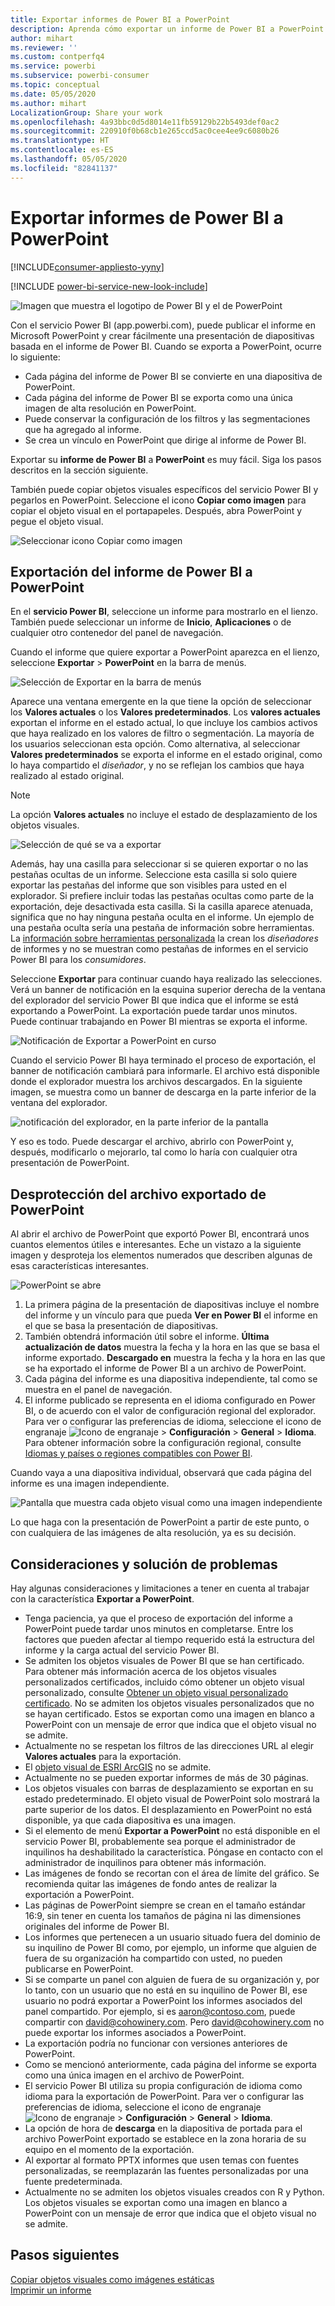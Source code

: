 ```yaml
---
title: Exportar informes de Power BI a PowerPoint
description: Aprenda cómo exportar un informe de Power BI a PowerPoint.
author: mihart
ms.reviewer: ''
ms.custom: contperfq4
ms.service: powerbi
ms.subservice: powerbi-consumer
ms.topic: conceptual
ms.date: 05/05/2020
ms.author: mihart
LocalizationGroup: Share your work
ms.openlocfilehash: 4a93bbc0d5d8014e11fb59129b22b5493def0ac2
ms.sourcegitcommit: 220910f0b68cb1e265ccd5ac0cee4ee9c6080b26
ms.translationtype: HT
ms.contentlocale: es-ES
ms.lasthandoff: 05/05/2020
ms.locfileid: "82841137"
---
```

# <a name="export-reports-from-power-bi-to-powerpoint"></a>Exportar informes de Power BI a PowerPoint

[!INCLUDE[consumer-appliesto-yyny](../includes/consumer-appliesto-yyny.md)]

[!INCLUDE [power-bi-service-new-look-include](../includes/power-bi-service-new-look-include.md)]

![Imagen que muestra el logotipo de Power BI y el de PowerPoint](media/end-user-powerpoint/logos.png)

Con el servicio Power BI (app.powerbi.com), puede publicar el informe en Microsoft PowerPoint y crear fácilmente una presentación de diapositivas basada en el informe de Power BI. Cuando se exporta a PowerPoint, ocurre lo siguiente:

* Cada página del informe de Power BI se convierte en una diapositiva de PowerPoint.
* Cada página del informe de Power BI se exporta como una única imagen de alta resolución en PowerPoint.
* Puede conservar la configuración de los filtros y las segmentaciones que ha agregado al informe.
* Se crea un vínculo en PowerPoint que dirige al informe de Power BI.

Exportar su **informe de Power BI** a **PowerPoint** es muy fácil. Siga los pasos descritos en la sección siguiente.

También puede copiar objetos visuales específicos del servicio Power BI y pegarlos en PowerPoint. Seleccione el icono **Copiar como imagen** para copiar el objeto visual en el portapapeles. Después, abra PowerPoint y pegue el objeto visual.

![Seleccionar icono Copiar como imagen](media/end-user-powerpoint/power-bi-copy.png)

## <a name="export-your-power-bi-report-to-powerpoint"></a>Exportación del informe de Power BI a PowerPoint
En el **servicio Power BI**, seleccione un informe para mostrarlo en el lienzo. También puede seleccionar un informe de **Inicio**, **Aplicaciones** o de cualquier otro contenedor del panel de navegación.

Cuando el informe que quiere exportar a PowerPoint aparezca en el lienzo, seleccione **Exportar** > **PowerPoint** en la barra de menús.

![Selección de Exportar en la barra de menús](media/end-user-powerpoint/power-bi-export.png)

Aparece una ventana emergente en la que tiene la opción de seleccionar los **Valores actuales** o los **Valores predeterminados**. Los **valores actuales** exportan el informe en el estado actual, lo que incluye los cambios activos que haya realizado en los valores de filtro o segmentación. La mayoría de los usuarios seleccionan esta opción. Como alternativa, al seleccionar **Valores predeterminados** se exporta el informe en el estado original, como lo haya compartido el *diseñador*, y no se reflejan los cambios que haya realizado al estado original.

> [!NOTE]
> La opción **Valores actuales** no incluye el estado de desplazamiento de los objetos visuales.

![Selección de qué se va a exportar](media/end-user-powerpoint/power-bi-current-values.png)
 
Además, hay una casilla para seleccionar si se quieren exportar o no las pestañas ocultas de un informe. Seleccione esta casilla si solo quiere exportar las pestañas del informe que son visibles para usted en el explorador. Si prefiere incluir todas las pestañas ocultas como parte de la exportación, deje desactivada esta casilla. Si la casilla aparece atenuada, significa que no hay ninguna pestaña oculta en el informe. Un ejemplo de una pestaña oculta sería una pestaña de información sobre herramientas. La [información sobre herramientas personalizada](../desktop-tooltips.md) la crean los *diseñadores* de informes y no se muestran como pestañas de informes en el servicio Power BI para los *consumidores*. 

Seleccione **Exportar** para continuar cuando haya realizado las selecciones. Verá un banner de notificación en la esquina superior derecha de la ventana del explorador del servicio Power BI que indica que el informe se está exportando a PowerPoint. La exportación puede tardar unos minutos. Puede continuar trabajando en Power BI mientras se exporta el informe.

![Notificación de Exportar a PowerPoint en curso](media/end-user-powerpoint/power-bi-export-progress.png)

Cuando el servicio Power BI haya terminado el proceso de exportación, el banner de notificación cambiará para informarle. El archivo está disponible donde el explorador muestra los archivos descargados. En la siguiente imagen, se muestra como un banner de descarga en la parte inferior de la ventana del explorador.

![notificación del explorador, en la parte inferior de la pantalla](media/end-user-powerpoint/power-bi-browsers.png)

Y eso es todo. Puede descargar el archivo, abrirlo con PowerPoint y, después, modificarlo o mejorarlo, tal como lo haría con cualquier otra presentación de PowerPoint.

## <a name="check-out-your-exported-powerpoint-file"></a>Desprotección del archivo exportado de PowerPoint
Al abrir el archivo de PowerPoint que exportó Power BI, encontrará unos cuantos elementos útiles e interesantes. Eche un vistazo a la siguiente imagen y desproteja los elementos numerados que describen algunas de esas características interesantes.

![PowerPoint se abre](media/end-user-powerpoint/power-bi-powerpoint.png)

1. La primera página de la presentación de diapositivas incluye el nombre del informe y un vínculo para que pueda **Ver en Power BI** el informe en el que se basa la presentación de diapositivas.
2. También obtendrá información útil sobre el informe. **Última actualización de datos** muestra la fecha y la hora en las que se basa el informe exportado. **Descargado en** muestra la fecha y la hora en las que se ha exportado el informe de Power BI a un archivo de PowerPoint.
3. Cada página del informe es una diapositiva independiente, tal como se muestra en el panel de navegación. 
4. El informe publicado se representa en el idioma configurado en Power BI, o de acuerdo con el valor de configuración regional del explorador. Para ver o configurar las preferencias de idioma, seleccione el icono de engranaje ![Icono de engranaje](media/end-user-powerpoint/power-bi-settings-icon.png) > **Configuración** > **General** > **Idioma**. Para obtener información sobre la configuración regional, consulte [Idiomas y países o regiones compatibles con Power BI](../supported-languages-countries-regions.md).


Cuando vaya a una diapositiva individual, observará que cada página del informe es una imagen independiente.

![Pantalla que muestra cada objeto visual como una imagen independiente](media/end-user-powerpoint/power-bi-images.png)

Lo que haga con la presentación de PowerPoint a partir de este punto, o con cualquiera de las imágenes de alta resolución, ya es su decisión.

## <a name="considerations-and-troubleshooting"></a>Consideraciones y solución de problemas
Hay algunas consideraciones y limitaciones a tener en cuenta al trabajar con la característica **Exportar a PowerPoint**.


* Tenga paciencia, ya que el proceso de exportación del informe a PowerPoint puede tardar unos minutos en completarse. Entre los factores que pueden afectar al tiempo requerido está la estructura del informe y la carga actual del servicio Power BI.
* Se admiten los objetos visuales de Power BI que se han certificado. Para obtener más información acerca de los objetos visuales personalizados certificados, incluido cómo obtener un objeto visual personalizado, consulte [Obtener un objeto visual personalizado certificado](../developer/power-bi-custom-visuals-certified.md). No se admiten los objetos visuales personalizados que no se hayan certificado. Estos se exportan como una imagen en blanco a PowerPoint con un mensaje de error que indica que el objeto visual no se admite.
* Actualmente no se respetan los filtros de las direcciones URL al elegir **Valores actuales** para la exportación.
* El [objeto visual de ESRI ArcGIS](../visuals/power-bi-visualizations-arcgis.md) no se admite.
* Actualmente no se pueden exportar informes de más de 30 páginas.
* Los objetos visuales con barras de desplazamiento se exportan en su estado predeterminado. El objeto visual de PowerPoint solo mostrará la parte superior de los datos. El desplazamiento en PowerPoint no está disponible, ya que cada diapositiva es una imagen. 
* Si el elemento de menú **Exportar a PowerPoint** no está disponible en el servicio Power BI, probablemente sea porque el administrador de inquilinos ha deshabilitado la característica. Póngase en contacto con el administrador de inquilinos para obtener más información.
* Las imágenes de fondo se recortan con el área de límite del gráfico. Se recomienda quitar las imágenes de fondo antes de realizar la exportación a PowerPoint.
* Las páginas de PowerPoint siempre se crean en el tamaño estándar 16:9, sin tener en cuenta los tamaños de página ni las dimensiones originales del informe de Power BI.
* Los informes que pertenecen a un usuario situado fuera del dominio de su inquilino de Power BI como, por ejemplo, un informe que alguien de fuera de su organización ha compartido con usted, no pueden publicarse en PowerPoint.
* Si se comparte un panel con alguien de fuera de su organización y, por lo tanto, con un usuario que no está en su inquilino de Power BI, ese usuario no podrá exportar a PowerPoint los informes asociados del panel compartido. Por ejemplo, si es aaron@contoso.com, puede compartir con david@cohowinery.com. Pero david@cohowinery.com no puede exportar los informes asociados a PowerPoint.
* La exportación podría no funcionar con versiones anteriores de PowerPoint.
* Como se mencionó anteriormente, cada página del informe se exporta como una única imagen en el archivo de PowerPoint.
* El servicio Power BI utiliza su propia configuración de idioma como idioma para la exportación de PowerPoint. Para ver o configurar las preferencias de idioma, seleccione el icono de engranaje ![Icono de engranaje](media/end-user-powerpoint/power-bi-settings-icon.png) > **Configuración** > **General** > **Idioma**.
* La opción de hora de **descarga** en la diapositiva de portada para el archivo PowerPoint exportado se establece en la zona horaria de su equipo en el momento de la exportación.
* Al exportar al formato PPTX informes que usen temas con fuentes personalizadas, se reemplazarán las fuentes personalizadas por una fuente predeterminada.
* Actualmente no se admiten los objetos visuales creados con R y Python. Los objetos visuales se exportan como una imagen en blanco a PowerPoint con un mensaje de error que indica que el objeto visual no se admite.



## <a name="next-steps"></a>Pasos siguientes
[Copiar objetos visuales como imágenes estáticas](../power-bi-visualization-copy-paste.md)    
[Imprimir un informe](end-user-print.md)
